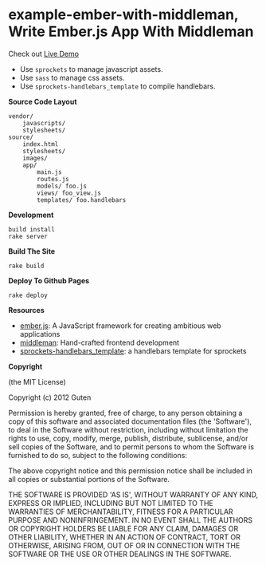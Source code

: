 example-ember-with-middleman, Write Ember.js App With Middleman
=================================================================

Check out [Live Demo](https://gutenye.github.com/example-ember-with-middleman)

* Use `sprockets` to manage javascript assets. 
* Use `sass` to manage css assets.
* Use `sprockets-handlebars_template` to compile handlebars.

**Source Code Layout**

	vendor/
		javascripts/
		stylesheets/
	source/
		index.html
		stylesheets/
		images/
		app/
			main.js
			routes.js
			models/ foo.js
			views/ foo_view.js
			templates/ foo.handlebars

**Development**

	build install
	rake server
	
**Build The Site**

	rake build

**Deploy To Github Pages**

	rake deploy

**Resources**

* [ember.js](http://www.emberjs.com/): A JavaScript framework for creating ambitious web applications 
* [middleman](http://middlemanapp.com/): Hand-crafted frontend development 
* [sprockets-handlebars_template](https://github.com/GutenYe/sprockets-handlebars_template): a handlebars template for sprockets 

**Copyright**

(the MIT License)

Copyright (c) 2012 Guten

Permission is hereby granted, free of charge, to any person obtaining a copy of this software and associated documentation files (the 'Software'), to deal in the Software without restriction, including without limitation the rights to use, copy, modify, merge, publish, distribute, sublicense, and/or sell copies of the Software, and to permit persons to whom the Software is furnished to do so, subject to the following conditions:

The above copyright notice and this permission notice shall be included in all copies or substantial portions of the Software.

THE SOFTWARE IS PROVIDED 'AS IS', WITHOUT WARRANTY OF ANY KIND, EXPRESS OR IMPLIED, INCLUDING BUT NOT LIMITED TO THE WARRANTIES OF MERCHANTABILITY, FITNESS FOR A PARTICULAR PURPOSE AND NONINFRINGEMENT.  IN NO EVENT SHALL THE AUTHORS OR COPYRIGHT HOLDERS BE LIABLE FOR ANY CLAIM, DAMAGES OR OTHER LIABILITY, WHETHER IN AN ACTION OF CONTRACT, TORT OR OTHERWISE, ARISING FROM, OUT OF OR IN CONNECTION WITH THE SOFTWARE OR THE USE OR OTHER DEALINGS IN THE SOFTWARE.
